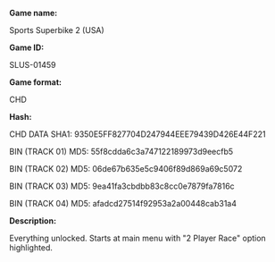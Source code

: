**Game name:**

Sports Superbike 2 (USA)

**Game ID:**

SLUS-01459

**Game format:**

CHD

**Hash:**

CHD DATA SHA1: 9350E5FF827704D247944EEE79439D426E44F221

BIN (TRACK 01) MD5: 55f8cdda6c3a747122189973d9eecfb5

BIN (TRACK 02) MD5: 06de67b635e5c9406f89d869a69c5072

BIN (TRACK 03) MD5: 9ea41fa3cbdbb83c8cc0e7879fa7816c

BIN (TRACK 04) MD5: afadcd27514f92953a2a00448cab31a4

**Description:**

Everything unlocked. Starts at main menu with "2 Player Race" option highlighted.